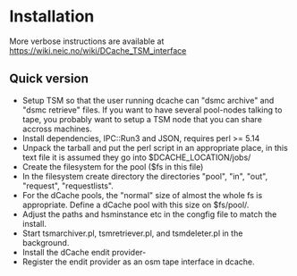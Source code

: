 # Installation

More verbose instructions are available at
https://wiki.neic.no/wiki/DCache_TSM_interface

## Quick version

*  Setup TSM so that the user running dcache can "dsmc archive" and "dsmc
   retrieve" files. If you want to have several pool-nodes talking to tape,
   you probably want to setup a TSM node that you can share accross machines.
*  Install dependencies, IPC::Run3 and JSON, requires perl >= 5.14
*  Unpack the tarball and put the perl script in an appropriate place,
   in this text file it is assumed they go into $DCACHE_LOCATION/jobs/
*  Create the filesystem for the pool ($fs in this file)
*  In the filesystem create directory the directories "pool", "in", "out",
   "request", "requestlists".
*  For the dCache pools, the "normal" size of almost the whole fs is appropriate.
   Define a dCache pool with this size on $fs/pool/.
*  Adjust the paths and hsminstance etc in the congfig file to match the install.
*  Start tsmarchiver.pl, tsmretriever.pl, and tsmdeleter.pl in the background.
*  Install the dCache endit provider-
*  Register the endit provider as an osm tape interface in dcache.
